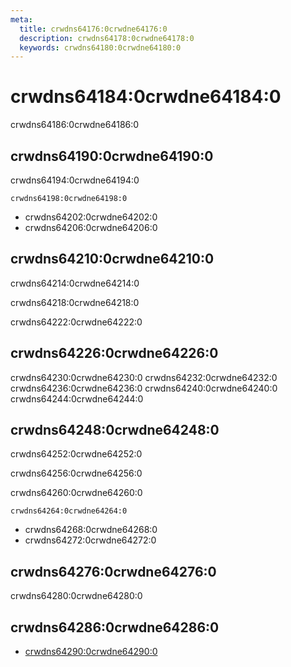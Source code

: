 ```yaml
---
meta:
  title: crwdns64176:0crwdne64176:0
  description: crwdns64178:0crwdne64178:0
  keywords: crwdns64180:0crwdne64180:0
---
```


# crwdns64184:0crwdne64184:0
crwdns64186:0crwdne64186:0

<entry-ad />

## crwdns64190:0crwdne64190:0
crwdns64194:0crwdne64194:0

`crwdns64198:0crwdne64198:0`
- crwdns64202:0crwdne64202:0
- crwdns64206:0crwdne64206:0


## crwdns64210:0crwdne64210:0
crwdns64214:0crwdne64214:0

  crwdns64218:0crwdne64218:0

  crwdns64222:0crwdne64222:0

## crwdns64226:0crwdne64226:0
crwdns64230:0crwdne64230:0
<alert type="success">crwdns64232:0crwdne64232:0</alert>
<alert type="info">crwdns64236:0crwdne64236:0</alert>
<alert type="warning">crwdns64240:0crwdne64240:0</alert>
<alert type="error">crwdns64244:0crwdne64244:0</alert>

## crwdns64248:0crwdne64248:0
crwdns64252:0crwdne64252:0

  crwdns64256:0crwdne64256:0

  crwdns64260:0crwdne64260:0

  `crwdns64264:0crwdne64264:0`
  - crwdns64268:0crwdne64268:0
  - crwdns64272:0crwdne64272:0

## crwdns64276:0crwdne64276:0
crwdns64280:0crwdne64280:0

## crwdns64286:0crwdne64286:0
  - [crwdns64290:0crwdne64290:0]()

<doc-footer />
